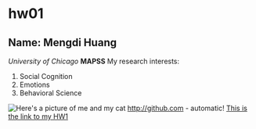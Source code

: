 # hw01

## Name: Mengdi Huang
*University of Chicago*
**MAPSS**
My research interests:
1. Social Cognition
1. Emotions
1. Behavioral Science

![Here's a picture of me and my cat](IMG_5878.JPG)
http://github.com - automatic!
[This is the link to my HW1](https://github.com/mengdih97/hw01)
